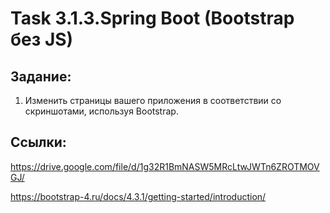 # Task 3.1.3.Spring Boot (Bootstrap без JS)

## Задание:
1. Изменить страницы вашего приложения в соответствии со скриншотами, используя Bootstrap.

## Ссылки:
https://drive.google.com/file/d/1g32R1BmNASW5MRcLtwJWTn6ZROTMOVGJ/

https://bootstrap-4.ru/docs/4.3.1/getting-started/introduction/

